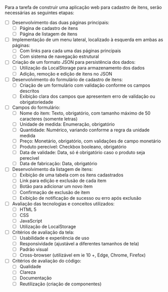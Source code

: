  Para a tarefa de construir uma aplicação web para cadastro de itens, serão necessárias as seguintes etapas:
 
- [ ] Desenvolvimento das duas páginas principais:
	- [ ] Página de cadastro de itens
	- [ ] Página de listagem de itens
- [ ] Implementação de um menu lateral, localizado à esquerda em ambas as páginas:
	- [ ] Com links para cada uma das páginas principais
	- [ ] Com sistema de navegação estrutural
- [ ] Criação de um formato JSON para persistência dos dados:
	- [ ] Utilização da LocalStorage para armazenamento dos dados
	- [ ] Adição, remoção e edição de itens no JSON
- [ ] Desenvolvimento do formulário de cadastro de itens:
	- [ ] Criação de um formulário com validação conforme os campos descritos
	- [ ] Exibição clara dos campos que apresentem erro de validação ou obrigatoriedade
- [ ] Campos do formulário:
	- [ ] Nome do item: Texto, obrigatório, com tamanho máximo de 50 caracteres (somente letras)
	- [ ] Unidade de medida: Enumeração, obrigatório
	- [ ] Quantidade: Numérico, variando conforme a regra da unidade medida
	- [ ] Preço: Monetário, obrigatório, com validações de campo monetário
	- [ ] Produto perecível: Checkbox booleano, obrigatório
	- [ ] Data de validade: Data, só é obrigatório caso o produto seja perecível
	- [ ] Data de fabricação: Data, obrigatório
- [ ] Desenvolvimento da listagem de itens:
	- [ ] Exibição de uma tabela com os itens cadastrados
	- [ ] Link para edição e exclusão de cada item
	- [ ] Botão para adicionar um novo item
	- [ ] Confirmação de exclusão de item
	- [ ] Exibição de notificação de sucesso ou erro após exclusão
- [ ] Avaliação das tecnologias e conceitos utilizados:
	- [ ] HTML 5
	- [ ] CSS
	- [ ] JavaScript
	- [ ] Utilização de LocalStorage
- [ ] Critérios de avaliação da tela:
	- [ ] Usabilidade e experiência de uso
	- [ ] Responsividade (ajustável a diferentes tamanhos de tela)
	- [ ] Padrão visual
	- [ ] Cross-browser (utilizável em ie 10 +, Edge, Chrome, Firefox)
- [ ] Critérios de avaliação do código:
	- [ ] Qualidade
	- [ ] Clareza
	- [ ] Documentação
	- [ ] Reutilização (criação de componentes)
